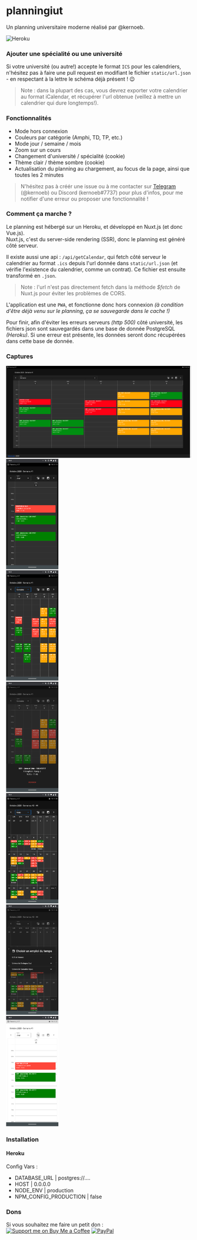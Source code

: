 # planningiut

Un planning universitaire moderne réalisé par @kernoeb.  

![Heroku](https://heroku-badge.herokuapp.com/?app=planningiut)

### Ajouter une spécialité ou une université

Si votre université (ou autre!) accepte le format `ICS` pour les calendriers, n'hésitez pas à faire une pull request en modifiant le fichier `static/url.json` - en respectant à la lettre le schéma déjà présent ! :wink:

> Note : dans la plupart des cas, vous devrez exporter votre calendrier au format iCalendar, et récupérer l'url obtenue (veillez à mettre un calendrier qui dure longtemps!).

### Fonctionnalités

- Mode hors connexion
- Couleurs par catégorie (Amphi, TD, TP, etc.)
- Mode jour / semaine / mois
- Zoom sur un cours
- Changement d'université / spécialité (cookie)
- Thème clair / thème sombre (cookie)
- Actualisation du planning au chargement, au focus de la page, ainsi que toutes les 2 minutes

> N'hésitez pas à créér une issue ou à me contacter sur [Telegram](https://t.me/kernoeb) (@kernoeb) ou Discord (kernoeb#7737) pour plus d'infos, pour me notifier d'une erreur ou proposer une fonctionnalité !

### Comment ça marche ?

Le planning est hébergé sur un Heroku, et développé en Nuxt.js (et donc Vue.js).  
Nuxt.js, c'est du server-side rendering (SSR), donc le planning est généré côté serveur.

Il existe aussi une api : `/api/getCalendar`, qui fetch côté serveur le calendrier au format `.ics` depuis l'url donnée dans `static/url.json` (et vérifie l'existence du calendrier, comme un contrat).
Ce fichier est ensuite transformé en `.json`.

> Note : l'url n'est pas directement fetch dans la méthode *$fetch* de Nuxt.js pour éviter les problèmes de CORS.

L'application est une `PWA`, et fonctionne donc hors connexion *(à condition d'être déjà venu sur le planning, ça se sauvegarde dans le cache !)*

Pour finir, afin d'éviter les erreurs serveurs *(http 500)* côté université, les fichiers json sont sauvegardés dans une base de donnée PostgreSQL *(Heroku)*.
Si une erreur est présente, les données seront donc récupérées dans cette base de donnée.

### Captures

![desktop](img/desktop.png)  
<img src="img/phone1.png" height="300" />
<br>
<img src="img/phone2.png" height="300" />
<br>
<img src="img/phone3.png" height="300" />
<br>
<img src="img/phone4.png" height="300" />
<br>
<img src="img/phone5.png" height="300" />
<br>
<img src="img/phone6.png" height="300" />

### Installation

#### Heroku

Config Vars :
- DATABASE_URL | postgres://....
- HOST | 0.0.0.0
- NODE_ENV | production
- NPM_CONFIG_PRODUCTION | false

### Dons

Si vous souhaitez me faire un petit don :  
[![Support me on Buy Me a Coffee](https://img.shields.io/badge/Support%20me-☕-orange.svg?style=for-the-badge&label=Buy%20me%20a%20coffee)](https://www.buymeacoffee.com/kernoeb) [![PayPal](https://img.shields.io/badge/Donate-💵-yellow.svg?style=for-the-badge&label=PayPal)](https://www.paypal.com/kernoeb)
